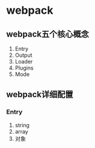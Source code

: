 # webpack

## webpack五个核心概念

1. Entry
2. Output
3. Loader
4. Plugins
5. Mode

## webpack详细配置

### Entry

1. string
2. array
3. 对象